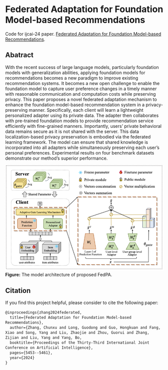 # Federated Adaptation for Foundation Model-based Recommendations
Code for ijcai-24 paper. [Federated Adaptation for Foundation Model-based Recommendations](https://arxiv.org/pdf/2405.04840).

## Abatract
With the recent success of large language models, particularly foundation models with generalization abilities, applying foundation models for recommendations becomes a new paradigm to improve existing recommendation systems. It becomes a new open challenge to enable the foundation model to capture user preference changes in a timely manner with reasonable communication and computation costs while preserving privacy. This paper proposes a novel federated adaptation mechanism to enhance the foundation model-based recommendation system in a privacy-preserving manner. Specifically, each client will learn a lightweight personalized adapter using its private data. The adapter then collaborates with pre-trained foundation models to provide recommendation service efficiently with fine-grained manners. Importantly, users’ private behavioral data remains secure as it is not shared with the server. This data localization-based privacy preservation is embodied via the federated learning framework. The model can ensure that shared knowledge is incorporated into all adapters while simultaneously preserving each user’s personal preferences. Experimental results on four benchmark datasets demonstrate our method’s superior performance.

![](https://github.com/Zhangcx19/IJCAI-24-FedPA/blob/main/model_framework.png)
**Figure:**
The model architecture of proposed FedPA.

## Citation
If you find this project helpful, please consider to cite the following paper:

```
@inproceedings{zhang2024federated,
  title={Federated Adaptation for Foundation Model-based Recommendations},
  author={Zhang, Chunxu and Long, Guodong and Guo, Hongkuan and Fang, Xiao and Song, Yang and Liu, Zhaojie and Zhou, Guorui and Zhang, Zijian and Liu, Yang and Yang, Bo,
  booktitle={Proceedings of the Thirty-Third International Joint Conference on Artificial Intelligence},
  pages={5453--5461},
  year={2024}
}
```
